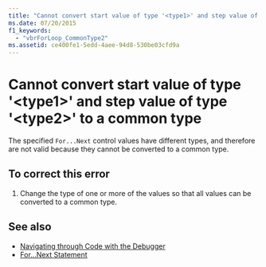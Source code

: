 ```yaml
---
title: "Cannot convert start value of type '<type1>' and step value of type '<type2>' to a common type"
ms.date: 07/20/2015
f1_keywords: 
  - "vbrForLoop_CommonType2"
ms.assetid: ce400fe1-5edd-4aee-94d8-530be03cfd9a
---
```

# Cannot convert start value of type '\<type1>' and step value of type '\<type2>' to a common type
The specified `For...Next` control values have different types, and therefore are not valid because they cannot be converted to a common type.  
  
## To correct this error  
  
1. Change the type of one or more of the values so that all values can be converted to a common type.  
  
## See also

- [Navigating through Code with the Debugger](/visualstudio/debugger/navigating-through-code-with-the-debugger)
- [For...Next Statement](../../visual-basic/language-reference/statements/for-next-statement.md)
